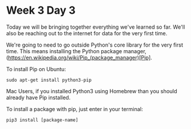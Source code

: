 Week 3 Day 3
============

Today we will be bringing together everything we've learned so far. We'll also be reaching out to the internet for data for the very first time. 

We're going to need to go outside Python's core library for the very first time. This means installing the Python package manager, (https://en.wikipedia.org/wiki/Pip_(package_manager)[Pip].

To install Pip on Ubuntu:

`sudo apt-get install python3-pip`

Mac Users, if you installed Python3 using Homebrew than you should already have Pip installed.

To install a package with pip, just enter in your terminal:

`pip3 install [package-name]`


